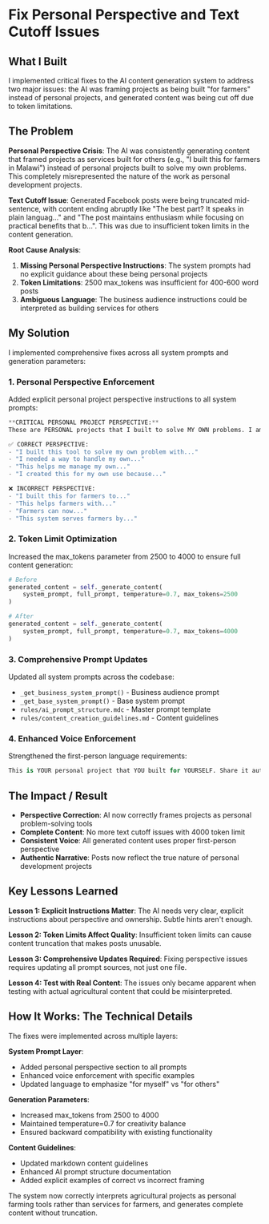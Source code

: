 # Fix Personal Perspective and Text Cutoff Issues

## What I Built
I implemented critical fixes to the AI content generation system to address two major issues: the AI was framing projects as being built "for farmers" instead of personal projects, and generated content was being cut off due to token limitations.

## The Problem
**Personal Perspective Crisis**: The AI was consistently generating content that framed projects as services built for others (e.g., "I built this for farmers in Malawi") instead of personal projects built to solve my own problems. This completely misrepresented the nature of the work as personal development projects.

**Text Cutoff Issue**: Generated Facebook posts were being truncated mid-sentence, with content ending abruptly like "The best part? It speaks in plain languag..." and "The post maintains enthusiasm while focusing on practical benefits that b...". This was due to insufficient token limits in the content generation.

**Root Cause Analysis**:
1. **Missing Personal Perspective Instructions**: The system prompts had no explicit guidance about these being personal projects
2. **Token Limitations**: 2500 max_tokens was insufficient for 400-600 word posts
3. **Ambiguous Language**: The business audience instructions could be interpreted as building services for others

## My Solution
I implemented comprehensive fixes across all system prompts and generation parameters:

### 1. **Personal Perspective Enforcement**
Added explicit personal project perspective instructions to all system prompts:

```python
**CRITICAL PERSONAL PROJECT PERSPECTIVE:**
These are PERSONAL projects that I built to solve MY OWN problems. I am sharing my journey of building tools for myself, not creating services for others.

✅ CORRECT PERSPECTIVE:
- "I built this tool to solve my own problem with..."
- "I needed a way to handle my own..."
- "This helps me manage my own..."
- "I created this for my own use because..."

❌ INCORRECT PERSPECTIVE:
- "I built this for farmers to..."
- "This helps farmers with..."
- "Farmers can now..."
- "This system serves farmers by..."
```

### 2. **Token Limit Optimization**
Increased the max_tokens parameter from 2500 to 4000 to ensure full content generation:

```python
# Before
generated_content = self._generate_content(
    system_prompt, full_prompt, temperature=0.7, max_tokens=2500
)

# After
generated_content = self._generate_content(
    system_prompt, full_prompt, temperature=0.7, max_tokens=4000
)
```

### 3. **Comprehensive Prompt Updates**
Updated all system prompts across the codebase:
- `_get_business_system_prompt()` - Business audience prompt
- `_get_base_system_prompt()` - Base system prompt
- `rules/ai_prompt_structure.mdc` - Master prompt template
- `rules/content_creation_guidelines.md` - Content guidelines

### 4. **Enhanced Voice Enforcement**
Strengthened the first-person language requirements:

```python
This is YOUR personal project that YOU built for YOURSELF. Share it authentically in first person without time frames.
```

## The Impact / Result
- **Perspective Correction**: AI now correctly frames projects as personal problem-solving tools
- **Complete Content**: No more text cutoff issues with 4000 token limit
- **Consistent Voice**: All generated content uses proper first-person perspective
- **Authentic Narrative**: Posts now reflect the true nature of personal development projects

## Key Lessons Learned
**Lesson 1: Explicit Instructions Matter**: The AI needs very clear, explicit instructions about perspective and ownership. Subtle hints aren't enough.

**Lesson 2: Token Limits Affect Quality**: Insufficient token limits can cause content truncation that makes posts unusable.

**Lesson 3: Comprehensive Updates Required**: Fixing perspective issues requires updating all prompt sources, not just one file.

**Lesson 4: Test with Real Content**: The issues only became apparent when testing with actual agricultural content that could be misinterpreted.

## How It Works: The Technical Details
The fixes were implemented across multiple layers:

**System Prompt Layer**:
- Added personal perspective section to all prompts
- Enhanced voice enforcement with specific examples
- Updated language to emphasize "for myself" vs "for others"

**Generation Parameters**:
- Increased max_tokens from 2500 to 4000
- Maintained temperature=0.7 for creativity balance
- Ensured backward compatibility with existing functionality

**Content Guidelines**:
- Updated markdown content guidelines
- Enhanced AI prompt structure documentation
- Added explicit examples of correct vs incorrect framing

The system now correctly interprets agricultural projects as personal farming tools rather than services for farmers, and generates complete content without truncation. 
